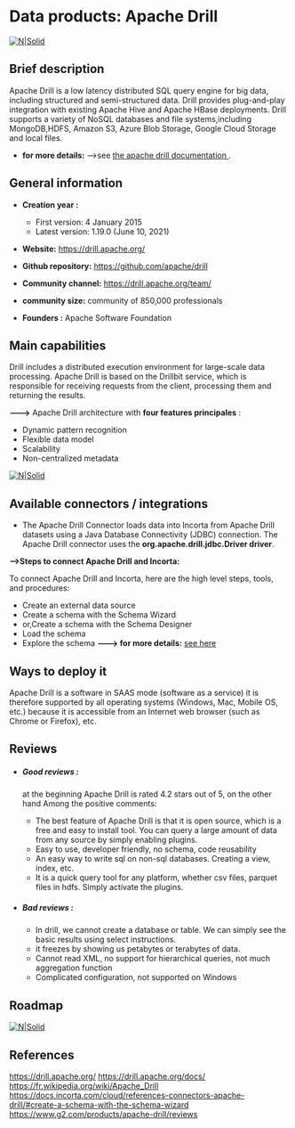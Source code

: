 









  
# Data products: Apache Drill


[![N|Solid](https://upload.wikimedia.org/wikipedia/commons/thumb/4/42/Apache_Drill_logo.svg/1200px-Apache_Drill_logo.svg.png)](https://nodesource.com/products/nsolid)

## Brief description 

Apache Drill is a low latency distributed SQL query engine for big data,        including structured and semi-structured data. Drill provides plug-and-play  integration with existing Apache Hive and Apache HBase deployments.  Drill supports a variety of NoSQL databases and file systems,including MongoDB,HDFS, Amazon S3, Azure Blob Storage, Google Cloud Storage and local files. 

   - **for more details:** -->see [the apache drill documentation ](https://drill.apache.org/docs/) .
   

## General information
 - **Creation year :**
    - First version:	4 January 2015
    - Latest version:	1.19.0 (June 10, 2021)
- **Website:** https://drill.apache.org/
- **Github repository:** https://github.com/apache/drill
- **Community channel:** https://drill.apache.org/team/

- **community size:** community of 850,000 professionals 

- **Founders :** Apache Software Foundation


## Main capabilities
Drill includes a distributed execution environment for large-scale data processing. Apache Drill is based on the Drillbit service, which is responsible for receiving requests from the client, processing them and returning the results.

 **--->** Apache Drill architecture with **four features principales** :

- Dynamic pattern recognition
- Flexible data model
- Scalability
- Non-centralized metadata

 [![N|Solid](https://imagizer.imageshack.com/v2/543x332q90/923/I7Nu47.png)](https://nodesource.com/products/nsolid)


## Available connectors / integrations
- The Apache Drill Connector loads data into Incorta from Apache Drill datasets using a Java Database Connectivity (JDBC) connection. The Apache Drill connector uses the **org.apache.drill.jdbc.Driver driver**.



**-->Steps to connect Apache Drill and Incorta:**

To connect Apache Drill and Incorta, here are the high level steps, tools, and procedures:
- Create an external data source
- Create a schema with the Schema Wizard
- or,Create a schema with the Schema Designer
- Load the schema
- Explore the schema
**---> for more details:** [see here](https://docs.incorta.com/cloud/references-connectors-apache-drill/#create-a-schema-with-the-schema-wizard)
## Ways to deploy it
Apache Drill is a software in SAAS mode (software as a service)
it is therefore supported by all operating systems (Windows, Mac, Mobile OS, etc.) because it is accessible from an Internet web browser (such as Chrome or Firefox), etc.

## Reviews
- ##### Good reviews :

    at the beginning Apache Drill is rated 4.2 stars out of 5, on the other hand Among the positive comments:
    - The best feature of Apache Drill is that it is open source, which is a free and easy to install tool. You can query a large amount of data from any source by simply enabling plugins.
    - Easy to use, developer friendly, no schema, code reusability
     - An easy way to write sql on non-sql databases. Creating a view, index, etc.
     - It is a quick query tool for any platform, whether csv files, parquet files in hdfs. Simply activate the plugins.

- #####  Bad reviews :

   - In drill, we cannot create a database or table. We can simply see the basic results using select instructions.
   - it freezes by showing us petabytes or terabytes of data.
   - Cannot read XML, no support for hierarchical queries, not much aggregation function
   - Complicated configuration, not supported on Windows
 ## Roadmap

[![N|Solid](https://imagizer.imageshack.com/v2/578x330q90/922/H12oYa.png
)](https://nodesource.com/products/nsolid)



 ## References
https://drill.apache.org/
https://drill.apache.org/docs/
https://fr.wikipedia.org/wiki/Apache_Drill
https://docs.incorta.com/cloud/references-connectors-apache-drill/#create-a-schema-with-the-schema-wizard
https://www.g2.com/products/apache-drill/reviews



   
   
  
